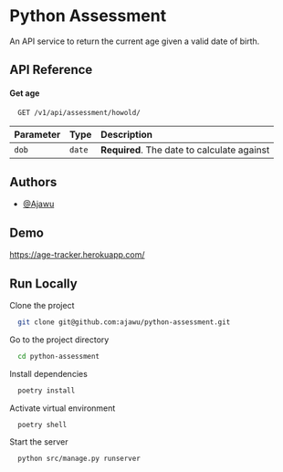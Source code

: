 
# Python Assessment

An API service to return the current age given a valid date of birth.

## API Reference


#### Get age

```
  GET /v1/api/assessment/howold/
```

| Parameter | Type   | Description                                 |
|:----------|:-------|:--------------------------------------------|
| `dob`     | `date` | **Required**. The date to calculate against |


## Authors

- [@Ajawu](https://www.github.com/ajawu)


## Demo

https://age-tracker.herokuapp.com/

## Run Locally

Clone the project

```bash
  git clone git@github.com:ajawu/python-assessment.git
```

Go to the project directory

```bash
  cd python-assessment
```

Install dependencies

```bash
  poetry install
```

Activate virtual environment

```bash
  poetry shell
```

Start the server

```bash
  python src/manage.py runserver
```
